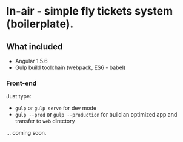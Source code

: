 In-air - simple fly tickets system (boilerplate).
=====================

## What included

 - Angular 1.5.6
 - Gulp build toolchain (webpack, ES6 - babel)

### Front-end
Just type:
* `gulp` or `gulp serve` for dev mode
* `gulp --prod` or `gulp --production` for build an optimized app and transfer to `web` directory

... coming soon.